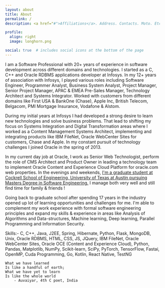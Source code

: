 ```yaml
---
layout: about
title: About
permalink: /
description: <a href="#">Affiliations</a>. Address. Contacts. Moto. Etc.

profile:
  align: right
  image: longhorn.png

social: true  # includes social icons at the bottom of the page
---
```


I am a Software Professional with 20+ years of experience in software development across different domains and technologies. I started as a C, C++ and Oracle RDBMS applications developer at Infosys. In my 12+ years of association with Infosys, I played various roles including Software Engineer, Programmer Analyst, Business System Analyst, Project Manager, Senior Project Manager, APAC & EMEA Pre-Sales Manager, Technology Architect and Systems Integrator. Worked with customers from different domains like  First USA & BankOne (Chase), Apple Inc, British Telecom,  Belgacom, PMI Mortgage Insurance, Vodafone & Alstom.

During my initial years at Infosys I had developed a strong desire to learn new technologies and solve business problems. That lead to shifting my focus on Systems Integration and Digital Transformation areas where I worked as a Content Management Systems Architect, implementing and integrating products like IBM FileNet, Oracle WebCenter Sites for customers, Chase and Apple. In my constant pursuit of technology challenges I joined Oracle in the spring of 2013.  

In my current day job at Oracle, I work as Senior Web Technologist, perform the role of CMS Architect and Product Owner in leading a technology team to implement Oracle Content and Experience Cloud Platform for oracle.com web properties. In the evenings and weekends, <a href="https://executive.engr.utexas.edu/pme/swe.php">I'm a graduate student at Cockrell School of Engineering, University of Texas at Austin pursuing Masters Degree in Software Engineering.</a>  I manage both very well and still find time for family & friends !

Going back to graduate school after spending 17 years in the industry opened up lot of learning opportunities and challenges for me.  I'm able to complement my work experience with formal software engineering principles and expand my skills & experience in areas like Analysis of Algorithms and Data-structures, Machine learning, Deep learning, Parallel Programming and Information Security.

Skills:- C, C++, Java, J2EE, Spring, Hibernate, Python, Flask, MongoDB, Unix, Oracle RDBMS, HTML, CSS, JS, JQuery, IBM FileNet, Oracle WebCenter Sites, Oracle OCE (Content and Experience Cloud), Python, Pandas, Matplotlib, NumPy, Scikit-learn, SciPy, PyTorch, TensorFlow, Fastai, OpenMP, Cuda Programming, Go, Kotlin, React Native, TestNG

    What we have learned
    Is like a handful of earth;
    What we have yet to learn
    Is like the whole world
        - Auvaiyar, 4th C poet, India